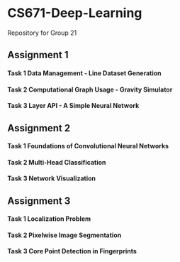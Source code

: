 # CS671-Deep-Learning
Repository for Group 21

## Assignment 1
#### Task 1 Data Management - Line Dataset Generation
#### Task 2 Computational Graph Usage - Gravity Simulator
#### Task 3 Layer API - A Simple Neural Network

## Assignment 2
#### Task 1 Foundations of Convolutional Neural Networks
#### Task 2 Multi-Head Classification
#### Task 3 Network Visualization

## Assignment 3
#### Task 1 Localization Problem
#### Task 2 Pixelwise Image Segmentation
#### Task 3 Core Point Detection in Fingerprints
